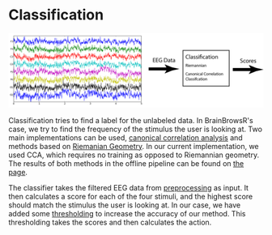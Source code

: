 # Classification

![classification](images/classification.png)

Classification tries to find a label for the unlabeled data. In BrainBrowsR's case, we try to find the frequency of the stimulus the user is looking at. Two main implementations can be used, [canonical correlation analysis](CCA.md) and methods based on [Riemanian Geometry](riemannian.md). In our current implementation, we used CCA, which requires no training as opposed to Riemannian geometry. The results of both methods in the offline pipeline can be found on [the page](results.md).

The classifier takes the filtered EEG data from [preprocessing](preprocessing.md) as input. It then calculates a score for each of the four stimuli, and the highest score should match the stimulus the user is looking at. In our case, we have added some [thresholding](thresholding.md) to increase the accuracy of our method. This thresholding takes the scores and then calculates the action.
